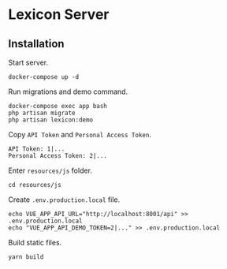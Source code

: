 Lexicon Server
===

## Installation

Start server.

```
docker-compose up -d
```

Run migrations and demo command.

```
docker-compose exec app bash
php artisan migrate
php artisan lexicon:demo
```

Copy `API Token` and `Personal Access Token`.

```
API Token: 1|...
Personal Access Token: 2|...
```

Enter `resources/js` folder.

```
cd resources/js
```

Create `.env.production.local` file.

```
echo VUE_APP_API_URL="http://localhost:8001/api" >> .env.production.local
echo "VUE_APP_API_DEMO_TOKEN=2|..." >> .env.production.local
```

Build static files.

```
yarn build
```
